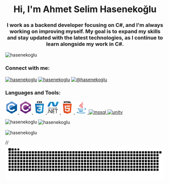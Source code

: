 <h1 align="center">Hi, I'm Ahmet Selim Hasenekoğlu</h1>
<h3 align="center">I work as a backend developer focusing on C#, and I'm always working on improving myself. My goal is to expand my skills and stay updated with the latest technologies, as I continue to learn alongside my work in C#.</h3>

<p align="left"> <img src="https://komarev.com/ghpvc/?username=hasenekoglu&label=Profile%20views&color=0e75b6&style=flat" alt="hasenekoglu" /> </p>

<h3 align="left">Connect with me:</h3>
<p align="left">
<a href="https://linkedin.com/in/hasenekoglu" target="blank"><img align="center" src="https://raw.githubusercontent.com/rahuldkjain/github-profile-readme-generator/master/src/images/icons/Social/linked-in-alt.svg" alt="hasenekoglu" height="30" width="40" /></a>
<a href="https://instagram.com/hasenekoglu" target="blank"><img align="center" src="https://raw.githubusercontent.com/rahuldkjain/github-profile-readme-generator/master/src/images/icons/Social/instagram.svg" alt="hasenekoglu" height="30" width="40" /></a>
<a href="https://medium.com/@hasenekoglu" target="blank"><img align="center" src="https://raw.githubusercontent.com/rahuldkjain/github-profile-readme-generator/master/src/images/icons/Social/medium.svg" alt="@hasenekoglu" height="30" width="40" /></a>
</p>

<h3 align="left">Languages and Tools:</h3>
<p align="left"> <a href="https://www.cprogramming.com/" target="_blank" rel="noreferrer"> <img src="https://raw.githubusercontent.com/devicons/devicon/master/icons/c/c-original.svg" alt="c" width="40" height="40"/> </a> <a href="https://www.w3schools.com/cs/" target="_blank" rel="noreferrer"> <img src="https://raw.githubusercontent.com/devicons/devicon/master/icons/csharp/csharp-original.svg" alt="csharp" width="40" height="40"/> </a> <a href="https://www.w3schools.com/css/" target="_blank" rel="noreferrer"> <img src="https://raw.githubusercontent.com/devicons/devicon/master/icons/css3/css3-original-wordmark.svg" alt="css3" width="40" height="40"/> </a> <a href="https://dotnet.microsoft.com/" target="_blank" rel="noreferrer"> <img src="https://raw.githubusercontent.com/devicons/devicon/master/icons/dot-net/dot-net-original-wordmark.svg" alt="dotnet" width="40" height="40"/> </a> <a href="https://www.w3.org/html/" target="_blank" rel="noreferrer"> <img src="https://raw.githubusercontent.com/devicons/devicon/master/icons/html5/html5-original-wordmark.svg" alt="html5" width="40" height="40"/> </a> <a href="https://www.java.com" target="_blank" rel="noreferrer"> <img src="https://raw.githubusercontent.com/devicons/devicon/master/icons/java/java-original.svg" alt="java" width="40" height="40"/> </a> <a href="https://www.microsoft.com/en-us/sql-server" target="_blank" rel="noreferrer"> <img src="https://www.svgrepo.com/show/303229/microsoft-sql-server-logo.svg" alt="mssql" width="40" height="40"/> </a> <a href="https://unity.com/" target="_blank" rel="noreferrer"> <img src="https://www.vectorlogo.zone/logos/unity3d/unity3d-icon.svg" alt="unity" width="40" height="40"/> </a> </p>

<p><img align="left" src="https://github-readme-stats.vercel.app/api/top-langs?username=hasenekoglu&show_icons=true&locale=en&layout=compact" alt="hasenekoglu" /></p>

<p>&nbsp;<img align="center" src="https://github-readme-stats.vercel.app/api?username=hasenekoglu&show_icons=true&locale=en" alt="hasenekoglu" /></p>

<p><img align="center" src="https://github-readme-streak-stats.herokuapp.com/?user=hasenekoglu&" alt="hasenekoglu" /></p>



//![snake gif](https://github.com/hasenekoglu/hasenekoglu/blob/output/github-contribution-grid-snake-dark.svg)
